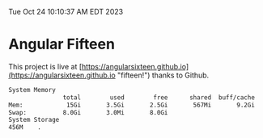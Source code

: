 Tue Oct 24 10:10:37 AM EDT 2023

# Angular Fifteen


This project is live at [https://angularsixteen.github.io](https://angularsixteen.github.io "fifteen!") thanks to Github.

```bash
System Memory
               total        used        free      shared  buff/cache   available
Mem:            15Gi       3.5Gi       2.5Gi       567Mi       9.2Gi        10Gi
Swap:          8.0Gi       3.0Mi       8.0Gi
System Storage
456M	.
